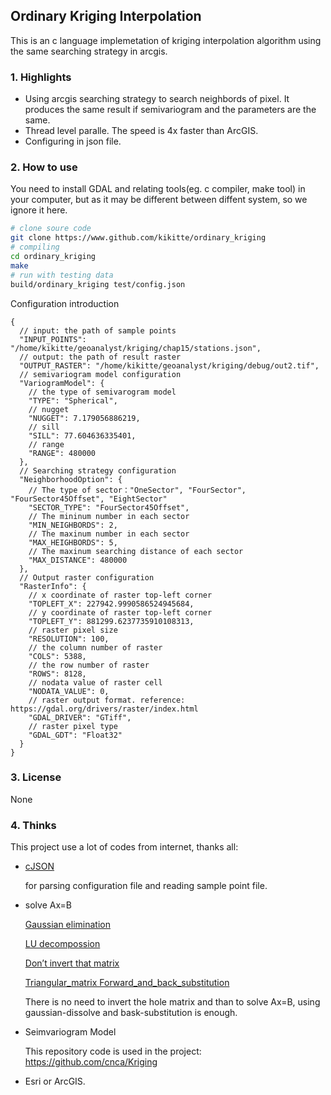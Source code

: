 ## Ordinary Kriging Interpolation

This is an c language implemetation of kriging interpolation algorithm using the same searching strategy in arcgis.

### 1. Highlights

- Using arcgis searching strategy to search neighbords of pixel. It produces the same result if semivariogram and the parameters are the same.
- Thread level paralle. The speed is 4x faster than ArcGIS.
- Configuring in json file.

### 2. How to use

You need to install GDAL and relating tools(eg. c compiler, make tool) in your computer, but as it may be different between diffent system, so we ignore it here.

```bash
# clone soure code
git clone https://www.github.com/kikitte/ordinary_kriging
# compiling
cd ordinary_kriging
make
# run with testing data
build/ordinary_kriging test/config.json
```

Configuration introduction

```
{
  // input: the path of sample points
  "INPUT_POINTS": "/home/kikitte/geoanalyst/kriging/chap15/stations.json",
  // output: the path of result raster
  "OUTPUT_RASTER": "/home/kikitte/geoanalyst/kriging/debug/out2.tif",
  // semivariogram model configuration
  "VariogramModel": {
    // the type of semivarogram model
    "TYPE": "Spherical",
    // nugget
    "NUGGET": 7.179056886219,
    // sill
    "SILL": 77.604636335401,
    // range
    "RANGE": 480000
  },
  // Searching strategy configuration
  "NeighborhoodOption": {
    // The type of sector："OneSector", "FourSector", "FourSector45Offset", "EightSector"
    "SECTOR_TYPE": "FourSector45Offset",
    // The mininum number in each sector
    "MIN_NEIGHBORDS": 2,
    // The maxinum number in each sector
    "MAX_HEIGHBORDS": 5,
    // The maxinum searching distance of each sector
    "MAX_DISTANCE": 480000
  },
  // Output raster configuration
  "RasterInfo": {
    // x coordinate of raster top-left corner
    "TOPLEFT_X": 227942.9990586524945684,
    // y coordinate of raster top-left corner
    "TOPLEFT_Y": 881299.6237735910108313,
    // raster pixel size
    "RESOLUTION": 100,
    // the column number of raster
    "COLS": 5388,
    // the row number of raster
    "ROWS": 8128,
    // nodata value of raster cell
    "NODATA_VALUE": 0,
    // raster output format. reference: https://gdal.org/drivers/raster/index.html
    "GDAL_DRIVER": "GTiff",
    // raster pixel type
    "GDAL_GDT": "Float32"
  }
}
```

### 3. License

None

### 4. Thinks

This project use a lot of codes from internet, thanks all: 

- [cJSON](https://github.com/DaveGamble/cJSON) 

  for parsing configuration file and reading sample point file.

- solve Ax=B

  [Gaussian elimination](https://en.wikipedia.org/wiki/Gaussian_elimination#Pseudocode)

  [LU decompossion](https://en.wikipedia.org/wiki/LU_decomposition#C_code_example)

  [Don’t invert that matrix](https://www.johndcook.com/blog/2010/01/19/dont-invert-that-matrix/)

  [Triangular_matrix Forward_and_back_substitution](https://en.wikipedia.org/wiki/Triangular_matrix#Forward_and_back_substitution)

  There is no need to invert the hole matrix and than to solve Ax=B, using gaussian-dissolve and bask-substitution is enough.

- Seimvariogram Model

  This repository code is used in the project: https://github.com/cnca/Kriging

- Esri or ArcGIS.
